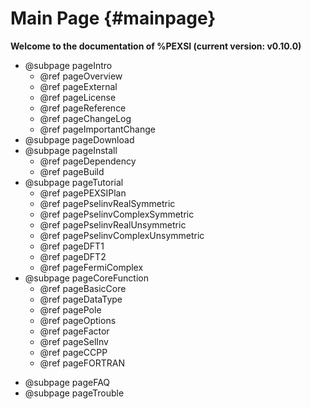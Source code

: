 Main Page           {#mainpage}
=========

**Welcome to the documentation of %PEXSI (current version: v0.10.0)**

- @subpage pageIntro
  - @ref pageOverview
  - @ref pageExternal
  - @ref pageLicense
  - @ref pageReference
  - @ref pageChangeLog
  - @ref pageImportantChange
- @subpage pageDownload
- @subpage pageInstall
  - @ref pageDependency
  - @ref pageBuild
- @subpage pageTutorial
  - @ref pagePEXSIPlan
  - @ref pagePselinvRealSymmetric
  - @ref pagePselinvComplexSymmetric
  - @ref pagePselinvRealUnsymmetric
  - @ref pagePselinvComplexUnsymmetric
  - @ref pageDFT1
  - @ref pageDFT2
  - @ref pageFermiComplex
- @subpage pageCoreFunction
  - @ref pageBasicCore
  - @ref pageDataType
  - @ref pagePole
  - @ref pageOptions
  - @ref pageFactor
  - @ref pageSelInv
  - @ref pageCCPP
  - @ref pageFORTRAN
<!--
- @subpage pageUtility
  - @ref pageDataIO
  - @ref pageConvert
- @subpage pageTODO
-->
- @subpage pageFAQ
- @subpage pageTrouble

